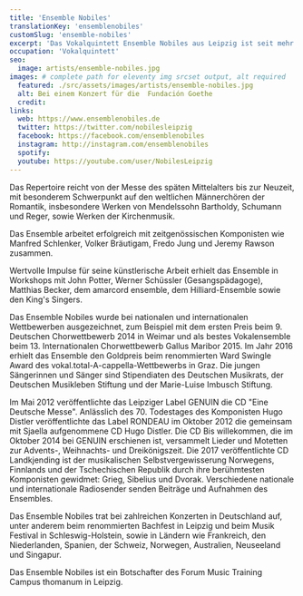 ```yaml
---
title: 'Ensemble Nobiles'
translationKey: 'ensemblenobiles'
customSlug: 'ensemble-nobiles'
excerpt: 'Das Vokalquintett Ensemble Nobiles aus Leipzig ist seit mehr als zehn Jahren künstlerisch tätig.'
occupation: 'Vokalquintett'
seo:
  image: artists/ensemble-nobiles.jpg
images: # complete path for eleventy img srcset output, alt required
  featured: ./src/assets/images/artists/ensemble-nobiles.jpg
  alt: Bei einem Konzert für die  Fundación Goethe
  credit:
links:
  web: https://www.ensemblenobiles.de
  twitter: https://twitter.com/nobilesleipzig
  facebook: https://facebook.com/ensemblenobiles
  instagram: http://instagram.com/ensemblenobiles
  spotify:
  youtube: https://youtube.com/user/NobilesLeipzig
---
```


Das Repertoire reicht von der Messe des späten Mittelalters bis zur Neuzeit, mit besonderem Schwerpunkt auf den weltlichen Männerchören der Romantik, insbesondere Werken von Mendelssohn Bartholdy, Schumann und Reger, sowie Werken der Kirchenmusik.

Das Ensemble arbeitet erfolgreich mit zeitgenössischen Komponisten wie Manfred Schlenker, Volker Bräutigam, Fredo Jung und Jeremy Rawson zusammen.

Wertvolle Impulse für seine künstlerische Arbeit erhielt das Ensemble in Workshops mit John Potter, Werner Schüssler (Gesangspädagoge), Matthias Becker, dem amarcord ensemble, dem Hilliard-Ensemble sowie den King's Singers.

Das Ensemble Nobiles wurde bei nationalen und internationalen Wettbewerben ausgezeichnet, zum Beispiel mit dem ersten Preis beim 9. Deutschen Chorwettbewerb 2014 in Weimar und als bestes Vokalensemble beim 13. Internationalen Chorwettbewerb Gallus Maribor 2015. Im Jahr 2016 erhielt das Ensemble den Goldpreis beim renommierten Ward Swingle Award des vokal.total-A-cappella-Wettbewerbs in Graz. Die jungen Sängerinnen und Sänger sind Stipendiaten des Deutschen Musikrats, der Deutschen Musikleben Stiftung und der Marie-Luise Imbusch Stiftung.

Im Mai 2012 veröffentlichte das Leipziger Label GENUIN die CD "Eine Deutsche Messe". Anlässlich des 70. Todestages des Komponisten Hugo Distler veröffentlichte das Label RONDEAU im Oktober 2012 die gemeinsam mit Sjaella aufgenommene CD Hugo Distler. Die CD Bis willekommen, die im Oktober 2014 bei GENUIN erschienen ist, versammelt Lieder und Motetten zur Advents-, Weihnachts- und Dreikönigszeit. Die 2017 veröffentlichte CD Landkjending ist der musikalischen Selbstvergewisserung Norwegens, Finnlands und der Tschechischen Republik durch ihre berühmtesten Komponisten gewidmet: Grieg, Sibelius und Dvorak.
Verschiedene nationale und internationale Radiosender senden Beiträge und Aufnahmen des Ensembles.

Das Ensemble Nobiles trat bei zahlreichen Konzerten in Deutschland auf, unter anderem beim renommierten Bachfest in Leipzig und beim Musik Festival in Schleswig-Holstein, sowie in Ländern wie Frankreich, den Niederlanden, Spanien, der Schweiz, Norwegen, Australien, Neuseeland und Singapur.

Das Ensemble Nobiles ist ein Botschafter des Forum Music Training Campus thomanum in Leipzig.
